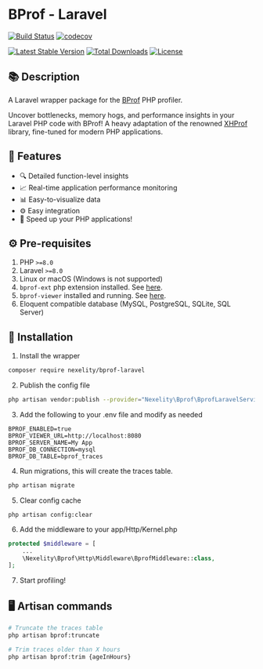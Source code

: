 # BProf - Laravel

[![Build Status](https://travis-ci.com/nexelity/bprof-laravel.svg?branch=main)](https://travis-ci.com/nexelity/bprof-laravel)
[![codecov](https://codecov.io/gh/nexelity/bprof-laravel/branch/main/graph/badge.svg?token=ZQZQZQZQZQ)](https://codecov.io/gh/nexelity/bprof-laravel)

[![Latest Stable Version](https://poser.pugx.org/nexelity/bprof-laravel/v)](//packagist.org/packages/nexelity/bprof-laravel)
[![Total Downloads](https://poser.pugx.org/nexelity/bprof-laravel/downloads)](//packagist.org/packages/nexelity/bprof-laravel)
[![License](https://poser.pugx.org/nexelity/bprof-laravel/license)](//packagist.org/packages/nexelity/bprof-laravel)

## 📚 Description
A Laravel wrapper package for the [BProf](https://github.com/nexelity/bprof-ext) PHP profiler.

Uncover bottlenecks, memory hogs, and performance insights in your Laravel PHP code with BProf! A heavy adaptation of the renowned [XHProf](https://github.com/phacility/xhprof) library, fine-tuned for modern PHP applications.

## 🌟 Features

- 🔍 Detailed function-level insights
- 📈 Real-time application performance monitoring
- 📊 Easy-to-visualize data
- ⚙️ Easy integration
- 🚀 Speed up your PHP applications!

## ⚙️ Pre-requisites
1. PHP `>=8.0`
2. Laravel `>=8.0`
3. Linux or macOS (Windows is not supported)
4. `bprof-ext` php extension installed. See [here](https://github.com/nexelity/bprof-ext).
5. `bprof-viewer` installed and running. See [here](https://github.com/nexelity/bprof-viewer/).
6. Eloquent compatible database (MySQL, PostgreSQL, SQLite, SQL Server)


##  🚀 Installation

1. Install the wrapper
```bash
composer require nexelity/bprof-laravel
```

2. Publish the config file
```bash
php artisan vendor:publish --provider="Nexelity\Bprof\BprofLaravelServiceProvider"
````

3. Add the following to your .env file and modify as needed
```
BPROF_ENABLED=true
BPROF_VIEWER_URL=http://localhost:8080
BPROF_SERVER_NAME=My App
BPROF_DB_CONNECTION=mysql
BPROF_DB_TABLE=bprof_traces
```

4. Run migrations, this will create the traces table.
```bash
php artisan migrate
```

5. Clear config cache
```
php artisan config:clear
```

6. Add the middleware to your app/Http/Kernel.php
```php
protected $middleware = [
    ...
    \Nexelity\Bprof\Http\Middleware\BprofMiddleware::class,
];
```

7. Start profiling!

## 🖥️ Artisan commands
```bash
# Truncate the traces table
php artisan bprof:truncate

# Trim traces older than X hours
php artisan bprof:trim {ageInHours}
```
